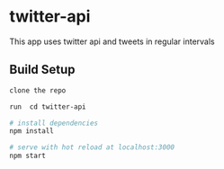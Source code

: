 # twitter-api
This app uses twitter api and tweets in regular intervals


## Build Setup

``` bash
clone the repo

run  cd twitter-api

# install dependencies
npm install

# serve with hot reload at localhost:3000
npm start


```


